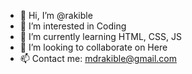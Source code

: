 - 👋 Hi, I’m @rakible
- 👀 I’m interested in Coding
- 🌱 I’m currently learning HTML, CSS, JS
- 💞️ I’m looking to collaborate on Here
- 📫 Contact me: mdrakible@gmail.com

<!---
rakible/rakible is a ✨ special ✨ repository because its `README.md` (this file) appears on your GitHub profile.
You can click the Preview link to take a look at your changes.
--->
